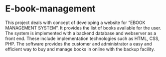 # E-book-management

This project deals with concept of developing a website for “EBOOK MANAGEMENT
SYSTEM”. It provides the list of books available for the user. The system is implemented
with a backend database and webserver as a front end.
These include implementation technologies such as HTML, CSS, PHP. The software
provides the customer and administrator a easy and efficient way to buy and manage books in
online with the backup facility.
